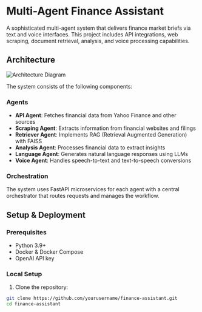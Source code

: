 # Multi-Agent Finance Assistant

A sophisticated multi-agent system that delivers finance market briefs via text and voice interfaces. This project includes API integrations, web scraping, document retrieval, analysis, and voice processing capabilities.

## Architecture

![Architecture Diagram](https://via.placeholder.com/800x500?text=Finance+Assistant+Architecture)

The system consists of the following components:

### Agents
- **API Agent**: Fetches financial data from Yahoo Finance and other sources
- **Scraping Agent**: Extracts information from financial websites and filings
- **Retriever Agent**: Implements RAG (Retrieval Augmented Generation) with FAISS
- **Analysis Agent**: Processes financial data to extract insights
- **Language Agent**: Generates natural language responses using LLMs
- **Voice Agent**: Handles speech-to-text and text-to-speech conversions

### Orchestration
The system uses FastAPI microservices for each agent with a central orchestrator that routes requests and manages the workflow.

## Setup & Deployment

### Prerequisites
- Python 3.9+
- Docker & Docker Compose
- OpenAI API key

### Local Setup

1. Clone the repository:
```bash
git clone https://github.com/yourusername/finance-assistant.git
cd finance-assistant